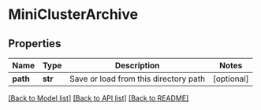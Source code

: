 # MiniClusterArchive


## Properties
Name | Type | Description | Notes
------------ | ------------- | ------------- | -------------
**path** | **str** | Save or load from this directory path | [optional] 

[[Back to Model list]](../README.md#documentation-for-models) [[Back to API list]](../README.md#documentation-for-api-endpoints) [[Back to README]](../README.md)


